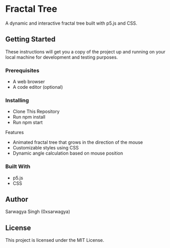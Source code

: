 # Fractal Tree

A dynamic and interactive fractal tree built with p5.js and CSS.

## Getting Started

These instructions will get you a copy of the project up and running on your local machine for development and testing purposes.

### Prerequisites

- A web browser
- A code editor (optional)

### Installing

- Clone This Repository
- Run npm install
- Run npm start

Features

- Animated fractal tree that grows in the direction of the mouse
- Customizable styles using CSS
- Dynamic angle calculation based on mouse position

### Built With

- p5.js
- CSS

## Author

Sarwagya Singh (0xsarwagya)

## License

This project is licensed under the MIT License.